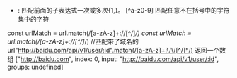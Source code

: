 + : 匹配前面的子表达式一次或多次{1,}。
[^a-z0-9] 匹配任意不在括号中的字符集中的字符 


const urlMatch = url.match(/[a-zA-z]+:\/\/[^/]*/)
    const urlMatch = url.match(/[a-zA-z]+:\/\/[^/]*/) //匹配带了域名的url"http://baidu.com/api/v1/user/:id".match(/[a-zA-z]+:\/\/[^/]*/)
返回一个数组
["http://baidu.com", index: 0, input: "http://baidu.com/api/v1/user/:id", groups: undefined]
